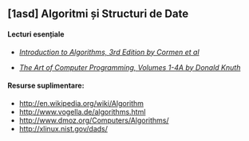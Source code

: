 [1asd] Algoritmi și Structuri de Date
-------------------------------------


#### Lecturi esențiale

* [_Introduction to Algorithms, 3rd Edition by Cormen et al_][1]

[1]: http://en.wikipedia.org/wiki/Introduction_to_Algorithms

* [_The Art of Computer Programming, Volumes 1-4A by Donald Knuth_][2]

[2]: http://en.wikipedia.org/wiki/The_Art_of_Computer_Programming


#### Resurse suplimentare:

* http://en.wikipedia.org/wiki/Algorithm
* http://www.vogella.de/algorithms.html
* http://www.dmoz.org/Computers/Algorithms/
* http://xlinux.nist.gov/dads/
